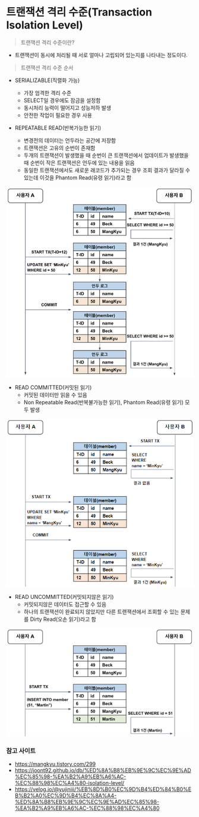 트랜잭션 격리 수준(Transaction Isolation Level)
=============

> 트랜잭션 격리 수준이란?
  - 트랜잭션이 동시에 처리될 때 서로 얼마나 고립되어 있는지를 나타내는 정도이다.

> 트랜잭션 격리 수준 순서
  - SERIALIZABLE(직렬화 가능)
    - 가장 엄격한 격리 수준
    - SELECT일 경우에도 잠금을 설정함
    - 동시처리 능력이 떨어지고 성능저하 발생
    - 안전한 작업이 필요한 경우 사용

  - REPEATABLE READ(반복가능한 읽기)
    - 변경전의 데이터는 언두라는 공간에 저장함
    - 트랜잭션은 고유의 순번이 존재함
    - 두개의 트랜잭션이 발생했을 때 순번이 큰 트랜잭션에서 업데이트가 발생했을 때 순번이 작은 트랜잭션은 언두에 있는 내용을 읽음
    - 동일한 트랜잭션에서도 새로운 래코드가 추가되는 경우 조회 결과가 달라질 수 있는데 이것을 Phantom Read(유령 읽기)라고 함

  ![반복가능한읽기 이미지](/Database/images/repeatableread.png)
  
  - READ COMMITTED(커밋된 읽기)
    - 커밋된 데이터만 읽을 수 있음
    - Non Repeatable Read(반복불가능한 읽기), Phantom Read(유령 읽기) 모두 발생

  ![커밋된읽기 이미지](/Database/images/readcommitted.png)
  
  - READ UNCOMMITTED(커밋되지않은 읽기)
    - 커밋되지않은 데이터도 접근할 수 있음
    - 하나의 트랜잭션이 완료되지 않았지만 다른 트랜잭션에서 조회할 수 있는 문제를 Dirty Read(오손 읽기)라고 함
   
  ![커밋되지않은읽기 이미지](/Database/images/readuncommitted.png)

### 참고 사이트
- https://mangkyu.tistory.com/299
- https://joont92.github.io/db/%ED%8A%B8%EB%9E%9C%EC%9E%AD%EC%85%98-%EA%B2%A9%EB%A6%AC-%EC%88%98%EC%A4%80-isolation-level/
- https://velog.io/@yujiniii/%EB%8D%B0%EC%9D%B4%ED%84%B0%EB%B2%A0%EC%9D%B4%EC%8A%A4-%ED%8A%B8%EB%9E%9C%EC%9E%AD%EC%85%98-%EA%B2%A9%EB%A6%AC-%EC%88%98%EC%A4%80

